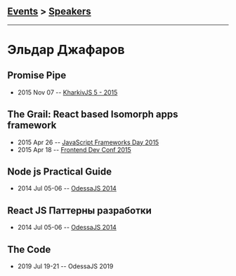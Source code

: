 ## [Events](../README.md) > [Speakers](../speakers.md)
---

# Эльдар Джафаров

## Promise Pipe
- 2015 Nov 07 -- [KharkivJS 5 - 2015](https://www.youtube.com/watch?v=_HoOYqpTAlM)    
## The Grail: React based Isomorph apps framework
- 2015 Apr 26 -- [JavaScript Frameworks Day 2015](http://frameworksdays.com/event/js-frameworks-day-2015/review/the-grail)    
- 2015 Apr 18 -- [Frontend Dev Conf 2015](https://www.youtube.com/watch?v=kRAOdqOnqnM)    
## Node js Practical Guide
- 2014 Jul 05-06 -- [OdessaJS 2014](https://youtu.be/NW8xjOc0_uU)    
## React JS Паттерны разработки
- 2014 Jul 05-06 -- [OdessaJS 2014](https://youtu.be/30Ip4N7o9u8)    
## The Code
- 2019 Jul 19-21 -- OdessaJS 2019    
